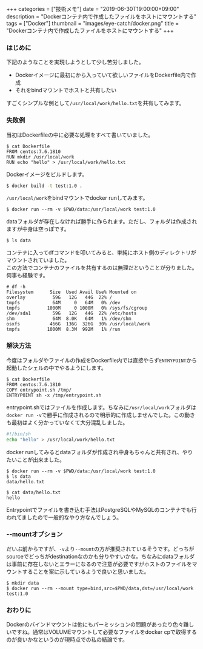 
+++
categories = ["技術メモ"]
date = "2019-06-30T19:00:00+09:00"
description = "Dockerコンテナ内で作成したファイルをホストにマウントする"
tags = ["Docker"]
thumbnail = "images/eye-catch/docker.png"
title = "Dockerコンテナ内で作成したファイルをホストにマウントする"
+++

### はじめに

下記のようなことを実現しようとして少し苦労しました。

- Dockerイメージに最初にから入っていて欲しいファイルをDockerfile内で作成
- それをbindマウントでホストと共有したい

すごくシンプルな例として`/usr/local/work/hello.txt`を共有してみます。

### 失敗例

当初はDockerfileの中に必要な処理をすベて書いていました。

```
$ cat Dockerfile
FROM centos:7.6.1810
RUN mkdir /usr/local/work
RUN echo "hello" > /usr/local/work/hello.txt
```

Dockerイメージをビルドします。

```bash
$ docker build -t test:1.0 .
```

`/usr/local/work`をbindマウントでdocker runしてみます。

```
$ docker run --rm -v $PWD/data:/usr/local/work test:1.0
```

dataフォルダが存在しなければ勝手に作られます。ただし、フォルダは作成されますが中身は空っぽです。

```
$ ls data
```

コンテナに入ってdfコマンドを叩いてみると、単純にホスト側のディレクトリがマウントされていました。  
この方法でコンテナのファイルを共有するのは無理だということが分りました。何事も経験です。

```
# df -h
Filesystem      Size  Used Avail Use% Mounted on
overlay          59G   12G   44G  22% /
tmpfs            64M     0   64M   0% /dev
tmpfs          1000M     0 1000M   0% /sys/fs/cgroup
/dev/sda1        59G   12G   44G  22% /etc/hosts
shm              64M  8.0K   64M   1% /dev/shm
osxfs           466G  136G  326G  30% /usr/local/work
tmpfs          1000M  8.3M  992M   1% /run
```

### 解決方法

今度はフォルダやファイルの作成をDockerfile内では直接やらず`ENTRYPOINT`から起動したシェルの中でやるようにします。

```
$ cat Dockerfile
FROM centos:7.6.1810
COPY entrypoint.sh /tmp/
ENTRYPOINT sh -x /tmp/entrypoint.sh
```

entrypoint.shではファイルを作成します。ちなみに`/usr/local/work`フォルダは`docker run -v`で勝手に作成されるので明示的に作成しませんでした。この動きも最初はよく分かっていなくて大分混乱しました。

```sh
#!/bin/sh
echo "hello" > /usr/local/work/hello.txt
```

docker runしてみるとdataフォルダが作成され中身もちゃんと共有され、やりたいことが出来ました。

```
$ docker run --rm -v $PWD/data:/usr/local/work test:1.0
$ ls data
data/hello.txt

$ cat data/hello.txt
hello
```

Entrypointでファイルを書き込む手法はPostgreSQLやMySQLのコンテナでも行われてましたので一般的なやり方なんでしょう。

### --mountオプション

だいぶ前からですが、`-v`より`--mount`の方が推奨されているそうです。どっちがsourceでどっちがdestinationなのかも分りやすいかな。ちなみにdataフォルダは事前に存在しないとエラーになるので注意が必要ですがホストのファイルをマウントすることを案に示しているようで良いと思いました。

```
$ mkdir data
$ docker run --rm --mount type=bind,src=$PWD/data,dst=/usr/local/work test:1.0
```

### おわりに

Dockerのバインドマウントは他にもパーミッションの問題があったり色々難しいですね。通常はVOLUMEマウントして必要なファイルをdocker cpで取得するのが良いかなというのが現時点での私の結論です。

